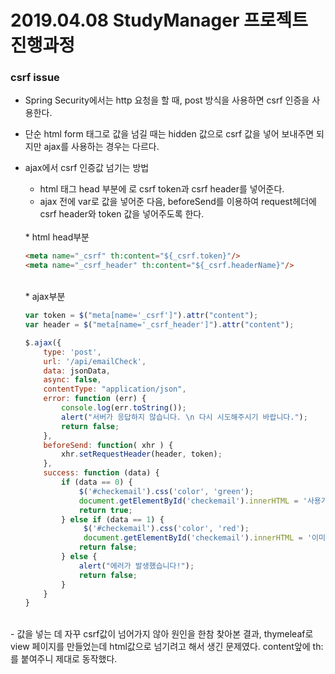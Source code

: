# 2019.04.08 StudyManager 프로젝트 진행과정

### csrf issue
- Spring Security에서는 http 요청을 할 때, post 방식을 사용하면 csrf 인증을 사용한다.
- 단순 html form 태그로 값을 넘길 때는 hidden 값으로 csrf 값을 넣어 보내주면 되지만 ajax를 사용하는 경우는 다르다.
- ajax에서 csrf 인증값 넘기는 방법
    * html 태그 head 부분에 <meta>로 csrf token과 csrf header를 넣어준다.
    * ajax 전에 var로 값을 넣어준 다음, beforeSend를 이용하여 request헤더에 csrf header와 token 값을 넣어주도록 한다.
    <br>
    * html head부분
    
    ```html
    <meta name="_csrf" th:content="${_csrf.token}"/>
    <meta name="_csrf_header" th:content="${_csrf.headerName}"/>
    ```
    <br>
    * ajax부분
    
    ```javascript
    var token = $("meta[name='_csrf']").attr("content");
    var header = $("meta[name='_csrf_header']").attr("content");

    $.ajax({
        type: 'post',
        url: '/api/emailCheck',
        data: jsonData,
        async: false,
        contentType: "application/json",
        error: function (err) {
            console.log(err.toString());
            alert("서버가 응답하지 않습니다. \n 다시 시도해주시기 바랍니다.");
            return false;
        },
        beforeSend: function( xhr ) {
            xhr.setRequestHeader(header, token);
        },
        success: function (data) {
            if (data == 0) {
                $('#checkemail').css('color', 'green');
                document.getElementById('checkemail').innerHTML = '사용가능한 email 입니다!';
                return true;
            } else if (data == 1) {
                 $('#checkemail').css('color', 'red');
                 document.getElementById('checkemail').innerHTML = '이미 존재하는 email 입니다. 다른 email을 사용해주세요!';
                return false;
            } else {
                alert("에러가 발생했습니다!");
                return false;
            }
        }
    }           
    ```
<br>
- 값을 넣는 데 자꾸 csrf값이 넘어가지 않아 원인을 한참 찾아본 결과,
  thymeleaf로 view 페이지를 만들었는데 html값으로 넘기려고 해서 생긴 문제였다.
  content앞에 th:를 붙여주니 제대로 동작했다.
  
